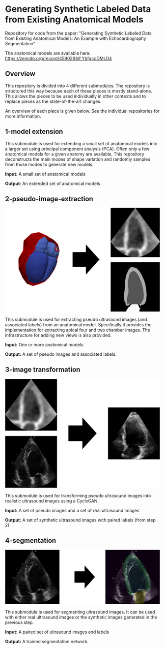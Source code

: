 # Generating Synthetic Labeled Data from Existing Anatomical Models

Repository for code from the paper:
"Generating Synthetic Labeled Data from Existing Anatomical Models: An Example with Echocardiography Segmentation"

The anatomical models are available here:  https://zenodo.org/record/4590294#.YbfgcdDMLD4


## Overview

This repository is divided into 4 different submodules. The repository is structured this way because each of these 
pieces is mostly stand-alone. This allows the pieces to be used individually in other contexts and to replace pieces
as the state-of-the-art changes. 


An overview of each piece is given below. See the individual repositories for more information.

## 1-model extension

This submodule is used for extending a small set of anatomical models into a larger set using principal component 
analysis (PCA). Often only a few anatomical models for a given anatomy are available. This repository deconstructs the 
main modes of shape variation and randomly samples from those modes to generate new models.

**Input:** A small set of anatomical models

**Output:** An extended set of anatomical models

## 2-pseudo-image-extraction

![Pseudo](docs/assets/img/2_pseudo.png)

This submodule is used for extracting pseudo ultrasound images (and associated labels) from an anatomical model. 
Specifically it provides the implementation for extracting apical four and two chamber images. The infrastructure for adding new views is also provided.

**Input:** One or more anatomical models.

**Output:** A set of pseudo images and associated labels.

## 3-image transformation

![Transform](docs/assets/img/3_transform.png)

This submodule is used for transforming pseudo ultrasound images into realistic ultrasound images using a CycleGAN.

**Input:** A set of pseudo images and a set of real ultrasound images

**Output:** A set of synthetic ultrasound images with paired labels (from step 2)

## 4-segmentation
![Segment](docs/assets/img/4_seg.png)

This submodule is used for segmenting ultrasound images. It can be used with either real ultrasound images or 
the synthetic images generated in the previous step. 

**Input:** A paired set of ultrasound images and labels

**Output:** A trained segmentation network. 

